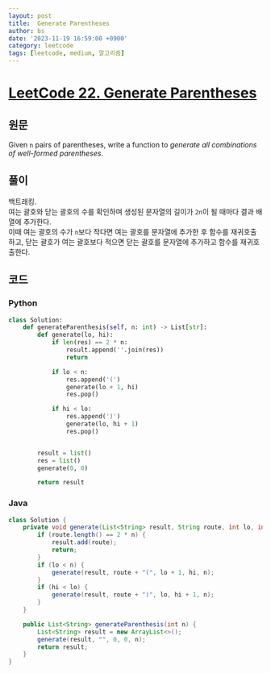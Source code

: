 ```yaml
---
layout: post
title:  Generate Parentheses
author: bs
date: '2023-11-19 16:59:00 +0900'
category: leetcode
tags: [leetcode, medium, 알고리즘]
---
```


# [LeetCode 22. Generate Parentheses](https://leetcode.com/problems/generate-parentheses)

## 원문
Given `n` pairs of parentheses, write a function to *generate all combinations of well-formed parentheses*.

## 풀이
백트래킹.<br>
여는 괄호와 닫는 괄호의 수를 확인하며 생성된 문자열의 길이가 `2n`이 될 때마다 결과 배열에 추가한다.<br>
이때 여는 괄호의 수가 `n`보다 작다면 여는 괄호를 문자열에 추가한 후 함수를 재귀호출하고, 닫는 괄호가 여는 괄호보다 적으면 닫는 괄호를 문자열에 추가하고 함수를 재귀호출한다.

## 코드
### Python
```python
class Solution:
    def generateParenthesis(self, n: int) -> List[str]:
        def generate(lo, hi):
            if len(res) == 2 * n:
                result.append(''.join(res))
                return

            if lo < n:
                res.append('(')
                generate(lo + 1, hi)
                res.pop()

            if hi < lo:
                res.append(')')
                generate(lo, hi + 1)
                res.pop()


        result = list()
        res = list()
        generate(0, 0)

        return result
```

### Java
```java
class Solution {
    private void generate(List<String> result, String route, int lo, int hi, int n) {
        if (route.length() == 2 * n) {
            result.add(route);
            return;
        }
        if (lo < n) {
            generate(result, route + "(", lo + 1, hi, n);
        }
        if (hi < lo) {
            generate(result, route + ")", lo, hi + 1, n);
        }
    }

    public List<String> generateParenthesis(int n) {
        List<String> result = new ArrayList<>();
        generate(result, "", 0, 0, n);
        return result;
    }
}
```